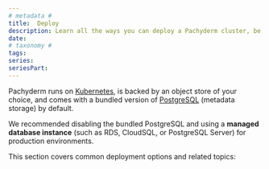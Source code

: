 ```yaml
---
# metadata # 
title:  Deploy
description: Learn all the ways you can deploy a Pachyderm cluster, be it locally, on-premise, or in the cloud. 
date: 
# taxonomy #
tags: 
series:
seriesPart:
--- 
```


Pachyderm runs on [Kubernetes](https://kubernetes.io/),
is backed by an object store of your choice, and comes with a bundled version of [PostgreSQL](https://www.postgresql.org/) (metadata storage) by default. 

We recommended disabling the bundled PostgreSQL and using a **managed database instance** (such as RDS, CloudSQL, or PostgreSQL Server) for production environments.

This section covers common deployment options and related topics:
